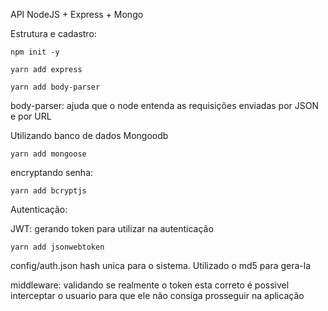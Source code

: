 API NodeJS + Express + Mongo

Estrutura e cadastro:

```
npm init -y

yarn add express

yarn add body-parser
```

body-parser: ajuda que o node entenda as requisições enviadas por JSON e por URL

Utilizando banco de dados Mongoodb
```
yarn add mongoose
```

encryptando senha:
```
yarn add bcryptjs
```

Autenticação:

JWT: gerando token para utilizar na autenticação
```
yarn add jsonwebtoken
```

config/auth.json
hash unica para o sistema. Utilizado o md5 para gera-la

middleware: 
validando se realmente o token esta correto
é possivel interceptar o usuario para que ele não consiga prosseguir na aplicação

